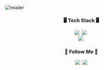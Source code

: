 ![header](https://capsule-render.vercel.app/api?type=waving&color=auto&height=300&section=header&text=Welcome🤗&fontSize=90)


<h3 align="center">🖥️ Tech Stack 🖥️</h3>
<p align="center">
  <img src="https://img.shields.io/badge/Java-007396?style=flat-square&logo=Java&logoColor=white"/></a>&nbsp
  <img src="https://img.shields.io/badge/Javascript-ffb13b?style=flat-square&logo=javascript&logoColor=white"/></a>&nbsp 
  <br>
  <img src="https://img.shields.io/badge/Mysql-E6B91E?style=flat-square&logo=MySql&logoColor=white"/></a>&nbsp 
</p>

<h3 align="center">🌈 Follow Me 🌈</h3>
<p align="center">
  <a href="[https://velog.io/@hyeinisfree](https://velog.io/@luna001631)"><img src="https://img.shields.io/badge/Tech%20Blog-11B48A?style=flat-square&logo=Vimeo&logoColor=white&link=https://velog.io/@hyeinisfree"/></a>&nbsp
  <a href="mailto:luna001631@gmail.com"><img src="https://img.shields.io/badge/Gmail-d14836?style=flat-square&logo=Gmail&logoColor=white&link=luna001631@gmail.com"/></a>
</p>
